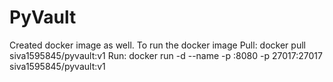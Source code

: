 # PyVault

Created docker image as well. 
To run the docker image
Pull: docker pull siva1595845/pyvault:v1
Run: docker run -d --name <name-as-you-wish> -p <port-as-you-wish>:8080 -p 27017:27017 siva1595845/pyvault:v1


